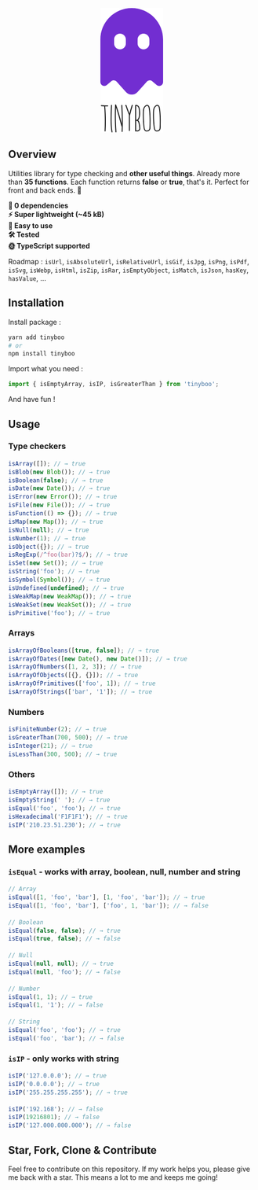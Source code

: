 <div style="text-align:center"><img src="./logo.png" alt=""tinyboo" /></div>

## Overview

Utilities library for type checking and **other useful things**. Already more than **35 functions**. Each function returns **false** or **true**, that's it. Perfect for front and back ends. 👻

<ul style="list-style-type: none; padding: 0; font-weight: bold">
<li>🌱 0 dependencies</li>
<li>⚡ Super lightweight (~45 kB)</li>
<li>🤘 Easy to use</li>
<li>🛠 Tested</li>
<li>🌞 TypeScript supported</li>
</ul>

Roadmap : `isUrl`, `isAbsoluteUrl`, `isRelativeUrl`, `isGif`, `isJpg`, `isPng`, `isPdf`, `isSvg`, `isWebp`, `isHtml`, `isZip`, `isRar`, `isEmptyObject`, `isMatch`, `isJson`, `hasKey`, `hasValue`, ...

## Installation

Install package :

```sh
yarn add tinyboo
# or
npm install tinyboo
```

Import what you need :

```js
import { isEmptyArray, isIP, isGreaterThan } from 'tinyboo';
```

And have fun !

## Usage

### Type checkers

```js
isArray([]); // → true
isBlob(new Blob()); // → true
isBoolean(false); // → true
isDate(new Date()); // → true
isError(new Error()); // → true
isFile(new File()); // → true
isFunction(() => {}); // → true
isMap(new Map()); // → true
isNull(null); // → true
isNumber(1); // → true
isObject({}); // → true
isRegExp(/^foo(bar)?$/); // → true
isSet(new Set()); // → true
isString('foo'); // → true
isSymbol(Symbol()); // → true
isUndefined(undefined); // → true
isWeakMap(new WeakMap()); // → true
isWeakSet(new WeakSet()); // → true
isPrimitive('foo'); // → true
```

### Arrays

```js
isArrayOfBooleans([true, false]); // → true
isArrayOfDates([new Date(), new Date()]); // → true
isArrayOfNumbers([1, 2, 3]); // → true
isArrayOfObjects([{}, {}]); // → true
isArrayOfPrimitives(['foo', 1]); // → true
isArrayOfStrings(['bar', '1']); // → true
```

### Numbers

```js
isFiniteNumber(2); // → true
isGreaterThan(700, 500); // → true
isInteger(21); // → true
isLessThan(300, 500); // → true
```

### Others

```js
isEmptyArray([]); // → true
isEmptyString(' '); // → true
isEqual('foo', 'foo'); // → true
isHexadecimal('F1F1F1'); // → true
isIP('210.23.51.230'); // → true
```

## More examples

### `isEqual` - works with array, boolean, null, number and string

```js
// Array
isEqual([1, 'foo', 'bar'], [1, 'foo', 'bar']); // → true
isEqual([1, 'foo', 'bar'], ['foo', 1, 'bar']); // → false

// Boolean
isEqual(false, false); // → true
isEqual(true, false); // → false

// Null
isEqual(null, null); // → true
isEqual(null, 'foo'); // → false

// Number
isEqual(1, 1); // → true
isEqual(1, '1'); // → false

// String
isEqual('foo', 'foo'); // → true
isEqual('foo', 'bar'); // → false
```

### `isIP` - only works with string

```js
isIP('127.0.0.0'); // → true
isIP('0.0.0.0'); // → true
isIP('255.255.255.255'); // → true

isIP('192.168'); // → false
isIP(19216801); // → false
isIP('127.000.000.000'); // → false
```

## Star, Fork, Clone & Contribute

Feel free to contribute on this repository. If my work helps you, please give me back with a star. This means a lot to me and keeps me going!
